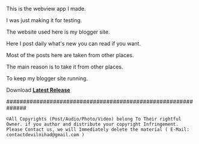 This is the webview app I made.

I was just making it for testing.

The website used here is my blogger site.

Here I post daily what's new you can read if you want.

Most of the posts here are taken from other places.

The main reason is to take it from other places.

To keep my blogger site running.

Download [**Latest Release**](https://github.com/DeV1LN1H4d/Software/blob/main/DN-Tech/DN-Tech_1.0.apk?raw=true)

##############################################################

```
©All Copyrights (Post/Audio/Photo/Video) belong To Their rightful Owner. if you author and distribute your copyright Infringement. Please Contact us, we will Immediately delete the material ( E-Mail: contactdevilnihad@gmail.com )
```
